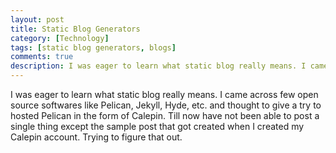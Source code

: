 ```yaml
---
layout: post
title: Static Blog Generators
category: [Technology]
tags: [static blog generators, blogs]
comments: true
description: I was eager to learn what static blog really means. I came across few open source softwares like Pelican, Jekyll, etc. and thought I will give a try to hosted Pelican in the form of Calepin. Will update this post with details about various options available
---
```


I was eager to learn what static blog really means. I came across few open source softwares like Pelican, Jekyll, Hyde, etc. and thought to give a try to hosted Pelican in the form of Calepin. Till now have not been able to post a single thing except the sample post that got created when I created my Calepin account. Trying to figure that out.


